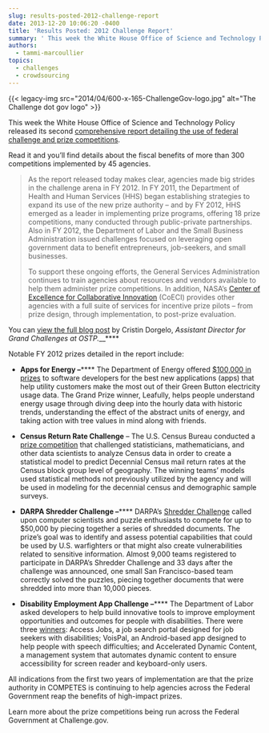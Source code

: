 ```yaml
---
slug: results-posted-2012-challenge-report
date: 2013-12-20 10:06:20 -0400
title: 'Results Posted: 2012 Challenge Report'
summary: ' This week the White House Office of Science and Technology Policy released its second comprehensive report detailing the use of federal challenge and prize competitions. Read it and you’ll find details about the fiscal benefits of more than 300 competitions implemented by 45 agencies. As the report'
authors:
  - tammi-marcoullier
topics:
  - challenges
  - crowdsourcing
---
```


{{< legacy-img src="2014/04/600-x-165-ChallengeGov-logo.jpg" alt="The Challenge dot gov logo" >}}

This week the White House Office of Science and Technology Policy released its second <a title="2012 COMPETES report to congress" href="http://www.whitehouse.gov/blog/2013/12/17/continued-progress-engaging-citizen-solvers-through-prizes" target="_blank">comprehensive report detailing the use of federal challenge and prize competitions</a>.

Read it and you’ll find details about the fiscal benefits of more than 300 competitions implemented by 45 agencies.

> As the report released today makes clear, agencies made big strides in the challenge arena in FY 2012. In FY 2011, the Department of Health and Human Services (HHS) began establishing strategies to expand its use of the new prize authority – and by FY 2012, HHS emerged as a leader in implementing prize programs, offering 18 prize competitions, many conducted through public-private partnerships. Also in FY 2012, the Department of Labor and the Small Business Administration issued challenges focused on leveraging open government data to benefit entrepreneurs, job-seekers, and small businesses.
> 
> To support these ongoing efforts, the General Services Administration  continues to train agencies about resources and vendors available to help them administer prize competitions. In addition, NASA’s <a href="http://www.nasa.gov/offices/COECI/" target="_blank">Center of Excellence for Collaborative Innovation</a> (CoECI) provides other agencies with a full suite of services for incentive prize pilots – from prize design, through implementation, to post-prize evaluation.

You can <a href="http://www.whitehouse.gov/blog/2013/12/17/continued-progress-engaging-citizen-solvers-through-prizes" target="_blank">view the full blog post</a> by Cristin Dorgelo, _Assistant Director for Grand Challenges at OSTP.___**** 

Notable FY 2012 prizes detailed in the report include:

  * **Apps for Energy –****** The Department of Energy offered <a href="http://appsforenergy.challenge.gov/" target="_blank">$100,000 in prizes</a> to software developers for the best new applications (apps) that help utility customers make the most out of their Green Button electricity usage data. The Grand Prize winner, Leafully, helps people understand energy usage through diving deep into the hourly data with historic trends, understanding the effect of the abstract units of energy, and taking action with tree values in mind along with friends.

  * **Census Return Rate Challenge** – The U.S. Census Bureau conducted a <a href="http://www.kaggle.com/c/us-census-challenge" target="_blank">prize competition</a> that challenged statisticians, mathematicians, and other data scientists to analyze Census data in order to create a statistical model to predict Decennial Census mail return rates at the Census block group level of geography. The winning teams’ models used statistical methods not previously utilized by the agency and will be used in modeling for the decennial census and demographic sample surveys.

  * **DARPA Shredder Challenge –****** DARPA’s <a href="http://www.darpa.mil/NewsEvents/Releases/2011/12/02_.aspx" target="_blank">Shredder Challenge</a> called upon computer scientists and puzzle enthusiasts to compete for up to $50,000 by piecing together a series of shredded documents. The prize’s goal was to identify and assess potential capabilities that could be used by U.S. warfighters or that might also create vulnerabilities related to sensitive information. Almost 9,000 teams registered to participate in DARPA’s Shredder Challenge and 33 days after the challenge was announced, one small San Francisco-based team correctly solved the puzzles, piecing together documents that were shredded into more than 10,000 pieces.

  * **Disability Employment App Challenge –****** The Department of Labor asked developers to help build innovative tools to improve employment opportunities and outcomes for people with disabilities. There were three <a href="http://disability.challenge.gov/" target="_blank">winners</a>: Access Jobs, a job search portal designed for job seekers with disabilities; VoisPal, an Android-based app designed to help people with speech difficulties; and Accelerated Dynamic Content, a management system that automates dynamic content to ensure accessibility for screen reader and keyboard-only users.

All indications from the first two years of implementation are that the prize authority in COMPETES is continuing to help agencies across the Federal Government reap the benefits of high-impact prizes.

Learn more about the prize competitions being run across the Federal Government at Challenge.gov.

 